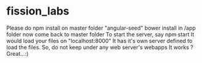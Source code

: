 # fission_labs

Please do npm install on master folder "angular-seed"
bower install in /app folder
now come back to master folder
To start the server, say npm start
It would load your files on "localhost:8000"
It has it's own server defined to load the files.
So, do not keep under any web server's webapps
It works ? Great...:)

